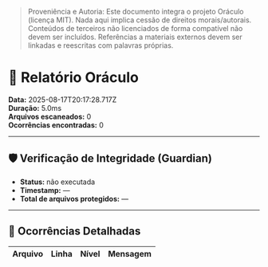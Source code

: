 > Proveniência e Autoria: Este documento integra o projeto Oráculo (licença MIT).
> Nada aqui implica cessão de direitos morais/autorais.
> Conteúdos de terceiros não licenciados de forma compatível não devem ser incluídos.
> Referências a materiais externos devem ser linkadas e reescritas com palavras próprias.

# 🧾 Relatório Oráculo

**Data:** 2025-08-17T20:17:28.717Z  
**Duração:** 5.0ms  
**Arquivos escaneados:** 0  
**Ocorrências encontradas:** 0

---

## 🛡️ Verificação de Integridade (Guardian)

- **Status:** não executada
- **Timestamp:** —
- **Total de arquivos protegidos:** —

---

## 🚨 Ocorrências Detalhadas

| Arquivo | Linha | Nível | Mensagem |
| ------- | ----- | ----- | -------- |
